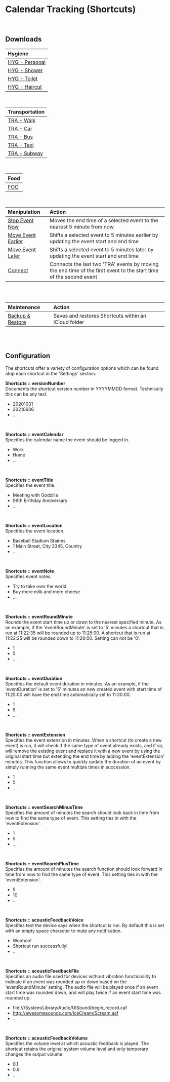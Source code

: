 # Calendar Tracking (Shortcuts)
<br />

## Downloads
| Hygiene |
|:---------|
|[HYG - Personal](https://www.icloud.com/shortcuts/601083e57e1640a6bf9d5d1899be549a)|
|[HYG - Shower](https://www.icloud.com/shortcuts/f40e55c060af4fa58d2adb3d3b210d4a)  |
|[HYG - Toilet](https://www.icloud.com/shortcuts/b9914c3e2b3b4648bc7ca8eea67ae615)  |
|[HYG - Haircut](https://www.icloud.com/shortcuts/e7189da916b540c8836a9fcc69efb6d8) |
<br />

| Transportation |
|:---------|
|[TRA - Walk](https://www.icloud.com/shortcuts/a182ea15d56f4f9493d37f46c0e0ed93)    |
|[TRA - Car](https://www.icloud.com/shortcuts/618a22e19144425681ff7c5d7b1bf2ba)     |
|[TRA - Bus](https://www.icloud.com/shortcuts/eedbb943135745b0bdeeaa8c09fd0f95)     |
|[TRA - Taxi](https://www.icloud.com/shortcuts/d2b2c0be68af41119cd701136b156f53)    |
|[TRA - Subway](https://www.icloud.com/shortcuts/818c30f91a68425b897a567ceaf59c7e)  |
<br />

| Food |
|:---------|
|[FOO](https://www.icloud.com/shortcuts/fb70fa1014854434b37b7d2b620747f2)           |
<br />

| Manipulation | Action |
|:---------|:-------|
|[Stop Event Now](https://www.icloud.com/shortcuts/31552dfb24774a1686f956e695ac9032)     |Moves the end time of a selected event to the nearest 5 minute from now|
|[Move Event Earlier](https://www.icloud.com/shortcuts/6f1466e97e654e3b8cbbfbc376dd1b4d) |Shifts a selected event to 5 minutes earlier by updating the event start and end time|
|[Move Event Later](https://www.icloud.com/shortcuts/55bc65bd5be149f1a184cd5fb4841185)   |Shifts a selected event to 5 minutes later by updating the event start and end time|
|[Connect](https://www.icloud.com/shortcuts/12d8c5ecfdc14a82b01cf76987f53cb9)            |Connects the last two 'TRA' events by moving the end time of the first event to the start time of the second event|
<br />
<br />

| Maintenance | Action |
|:---------|:-------|
|[Backup & Restore](https://www.icloud.com/shortcuts/bd469c0b7f36476baeeb6f6ffae165a3)   |Saves and restores Shortcuts within an iCloud folder|
<br />
<br />


## Configuration
The shortcuts offer a variety of configuration options which can be found atop each shortcut in the 'Settings' section.
<br />

**Shortcuts :: versionNumber**  
Documents the shortcut version number in YYYYMMDD format. Technically this can be any text.
* 20201031
* 20210606
* ...
<br />

**Shortcuts :: eventCalendar**  
Specifies the calendar name the event should be logged in.
* Work
* Home
* ...
<br />

**Shortcuts :: eventTitle**  
Specifies the event title.
* Meeting with Godzilla
* 99th Birthday Anniversary
* ...
<br />

**Shortcuts :: eventLocation**  
Specifies the event location.
* Baseball Stadium Staines
* 1 Main Street, City 2345, Country
* ...
<br />

**Shortcuts :: eventNote**  
Specifies event notes.
* Try to take over the world
* Buy more milk and more cheese
* ...
<br />

**Shortcuts :: eventRoundMinute**  
Rounds the event start time up or down to the nearest specified minute. As an example, if the 'eventRoundMinute' is set to '5' minutes a shortcut that is run at 11:22:35 will be rounded up to 11:25:00. A shortcut that is run at 11:22:25 will be rounded down to 11:20:00. Setting can not be '0'.
* 1
* 5
* ...
<br />

**Shortcuts :: eventDuration**  
Specifies the default event duration in minutes. As an example, if the 'eventDuration' is set to '5' minutes an new created event with start time of 11:25:00 will have the end time automatically set to 11:30:00.
* 1
* 5
* ...
<br />

**Shortcuts :: eventExtension**  
Specifies the event extension in minutes. When a shortcut (to create a new event) is run, it will check if the same type of event already exists, and if so, will remove the existing event and replace it with a new event by using the original start time but extending the end time by adding the 'eventExtension' minutes. This function allows to quickly update the duration of an event by simply running the same event multiple times in succession.
* 1
* 5
* ...
<br />

**Shortcuts :: eventSearchMinusTime**  
Specifies the amount of minutes the search should look back in time from now to find the same type of event. This setting ties in with the 'eventExtension'.
* 1
* 5
* ...
<br />

**Shortcuts :: eventSearchPlusTime**  
Specifies the amount of minutes the search function should look forward in time from now to find the same type of event. This setting ties in with the 'eventExtension'.
* 5
* 10
* ...
<br />

**Shortcuts :: acousticFeedbackVoice**  
Specifies text the device says when the shortcut is run. By default this is set with an empty space character to mute any notification.
* Woohoo!
* Shortcut run successfully!
* ...
<br />

**Shortcuts :: acousticFeedbackFile**  
Specifies an audio file used for devices without vibration functionality to indicate if an event was rounded up or down based on the 'eventRoundMinute' setting. The audio file will be played once if an event start time was rounded down, and will play twice if an event start time was rounded up.
* file:///System/Library/Audio/UISound/begin_record.caf
* http://awesomesounds.com/IceCream/Scream.aaf
* ...
<br />

**Shortcuts :: acousticFeedbackVolume**  
Specifies the volume level at which acoustic feedback is played. The shortcut retains the original system volume level and only temporary changes the output volume. 
* 0.1
* 0.9
* ...
<br />
<br />

